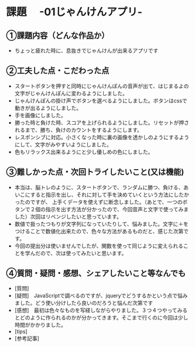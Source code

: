 # 課題　 -01じゃんけんアプリ-

## ①課題内容（どんな作品か）
- ちょっと疲れた時に、息抜きでじゃんけんが出来るアプリです

## ②工夫した点・こだわった点
- スタートボタンを押すと同時にじゃんけんぽんの音声が出て、はじまるよの文字がじゃんけんぽんに変わるようにしました。
- じゃんけんぽんの掛け声でボタンを選べるようにしました。ボタンはcssで動きが出るようにしました。
- 手を画像にしました。
- 勝った時と負けた時、スコアを上げられるようにしました。リセットが押されるまで、勝ち、負けのカウントをするようにします。
- レスポンシブに対応。小さくなった時に裏の画像を透かしのようにするようにして、文字がみやすいようにしました。
- 色もリラックス出来るようにと少し優しめの色にしました。

## ③難しかった点・次回トライしたいこと(又は機能)
- 本当は、脳トレのように、スタートボタンで、ランダムに勝つ、負ける、あいこにすると指示を出し、それに対して手を決めていくという方法にしたかったのですが、
上手くデータを使えずに断念しました。（あとで、一つのボタンで２個の指示を出す方法が分かったので、今回音声と文字で使ってみました）次回はリベンジしたいと思っています。
- 数値で扱ったつもりが文字列になっていたりして、悩みました。文字に＋をつけることで数値化出来たので、色々な方法があるものだと、感じた次第です。
- 今回の提出分は使いませんでしたが、関数を使って同じように変えられることを学んだので、次は使ってみたいと思います。

## ④質問・疑問・感想、シェアしたいこと等なんでも
- [質問]　
- [疑問]　JavaScriptで調べるのですが、jqueryでどうするかという点で悩みました。どう使い分けしたら良いのだろうと悩んだ次第です
- [感想]　最初は色々なものを写経しながらやりました。３つ４つやってみるとどのように作られるのかが分かってきます。そこまで行くのに今回は少し時間がかかりました。
- [tips]
- [参考記事]

